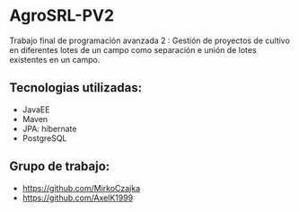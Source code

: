 # AgroSRL-PV2
Trabajo final de programación avanzada 2 : Gestión de proyectos de cultivo en diferentes lotes de un campo como separación e unión de lotes existentes en un campo.
## Tecnologias utilizadas:
- JavaEE
- Maven
- JPA: hibernate
- PostgreSQL
## Grupo de trabajo:
- https://github.com/MirkoCzajka
- https://github.com/AxelK1999

